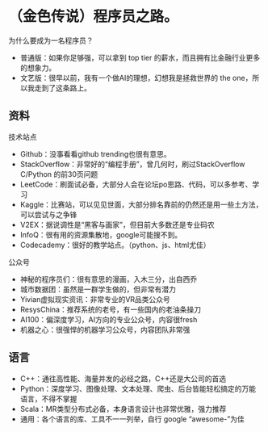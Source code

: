 # （金色传说）程序员之路。

为什么要成为一名程序员？

* 普通版：如果你足够强，可以拿到 top tier 的薪水，而且拥有比金融行业更多的想象力。
* 文艺版：很早以前，我有一个做AI的理想，幻想我是拯救世界的 the one，所以我走到了这条路上。


## 资料

技术站点

* Github：没事看看github trending也很有意思。
* StackOverflow：非常好的“编程手册”，曾几何时，刷过StackOverflow C/Python 的前30页问题
* LeetCode：刷面试必备，大部分人会在论坛po思路、代码，可以多参考、学习
* Kaggle：比赛站，可以见见世面，大部分排名靠前的仍然还是用一些土方法，可以尝试与之争锋
* V2EX：据说调性是“黑客与画家”，但目前大多数还是专业码农
* InfoQ：很有用的资源集散地，google可能搜不到。
* Codecademy：很好的教学站点。（python、js、html尤佳）


公众号

* 神秘的程序员们：很有意思的漫画，入木三分，出自西乔
* 城市数据团：虽然是一群学生做的，但非常有潜力
* Yivian虚拟现实资讯：非常专业的VR品类公众号
* ResysChina：推荐系统的老号，有一些国内的老油条操刀
* AI100：偏深度学习，AI方向的专业公众号，内容很fresh
* 机器之心：很强悍的机器学习公众号，内容团队非常强


## 语言


* C++：通往高性能、海量并发的必经之路，C++还是大公司的首选
* Python：深度学习、图像处理、文本处理、爬虫、后台皆能轻松搞定的万能语言，不得不掌握
* Scala：MR类型分布式必备，本身语言设计也非常优雅，强力推荐
* 通用：各个语言的库、工具不一一列举，自行 google “awesome-<language>”为佳

